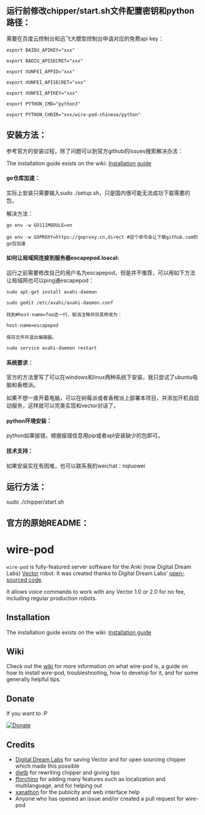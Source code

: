 

## 运行前修改chipper/start.sh文件配置密钥和python路径：

需要在百度云控制台和迅飞大模型控制台申请对应的免费api key：

`export BAIDU_APIKEY="xxx"`

`export BADIU_APISECRET="xxx"`



`export XUNFEI_APPID="xxx"`

`export XUNFEI_APISECRET="xxx"`

`export XUNFEI_APIKEY="xxx"`



`export PYTHON_CMD="python3"`

`export PYTHON_CHDIR="xxx/wire-pod-chinese/python"`



## 安装方法：

参考官方的安装过程，除了问题可以到官方github的issues搜索解决办法：

The installation guide exists on the wiki: [Installation guide](https://github.com/kercre123/wire-pod/wiki/Installation)



#### go仓库加速：

实际上安装只需要输入sudo ./setup.sh，只是国内很可能无法成功下载需要的包，

解决方法：

`go env -w GO111MODULE=on`

`go env -w GOPROXY=https://goproxy.cn,direct #这个命令会让下载github.com的go包加速`



#### 如何让局域网连接到服务器escapepod.loacal:

运行之前需要修改自己的用户名为escapepod，但是并不推荐，可以用如下方法让局域网也可以ping通escapepod：

`sudo apt-get install avahi-daemon`

`sudo gedit /etc/avahi/avahi-daemon.conf`

`找到#host-name=foo这一行，取消注释并将其修改为：`

`host-name=escapepod`

`保存文件并退出编辑器。`

`sudo service avahi-daemon restart`



#### 系统要求：

官方的方法里写了可以在windows和linux两种系统下安装，我只尝试了ubuntu电脑和香橙派。

如果不想一直开着电脑，可以在树莓派或者香橙派上部署本项目，并添加开机自启动服务，这样就可以完美实现和vector对话了。



#### python环境安装：

python如果报错，根据报错信息用pip或者apt安装缺少的包即可。



#### 技术支持：

如果安装实在有困难，也可以联系我的weichat：nqluowei



## 运行方法：

sudo ./chipper/start.sh



## 官方的原始README：


# wire-pod

`wire-pod` is fully-featured server software for the Anki (now Digital Dream Labs) [Vector](https://web.archive.org/web/20190417120536if_/https://www.anki.com/en-us/vector) robot. It was created thanks to Digital Dream Labs' [open-sourced code](https://github.com/digital-dream-labs/chipper).

It allows voice commands to work with any Vector 1.0 or 2.0 for no fee, including regular production robots.

## Installation

The installation guide exists on the wiki: [Installation guide](https://github.com/kercre123/wire-pod/wiki/Installation)

## Wiki

Check out the [wiki](https://github.com/kercre123/wire-pod/wiki) for more information on what wire-pod is, a guide on how to install wire-pod, troubleshooting, how to develop for it, and for some generally helpful tips.

## Donate

If you want to :P

[![Donate](https://img.shields.io/badge/Donate-PayPal-green.svg)](https://www.paypal.com/donate/?business=53VQ3Q95TD2M6&no_recurring=0&currency_code=USD)

## Credits

- [Digital Dream Labs](https://github.com/digital-dream-labs) for saving Vector and for open sourcing chipper which made this possible
- [dietb](https://github.com/dietb) for rewriting chipper and giving tips
- [fforchino](https://github.com/fforchino) for adding many features such as localization and multilanguage, and for helping out
- [xanathon](https://github.com/xanathon) for the publicity and web interface help
- Anyone who has opened an issue and/or created a pull request for wire-pod
